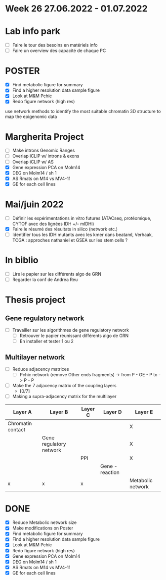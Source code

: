 # Week 26 27.06.2022 - 01.07.2022

# **Lab info park**

* [ ] Faire le tour des besoins en matériels info
* [ ] Faire un overview des capacité de chaque PC

# **POSTER**

* [x] Find metabolic figure for summary
* [x] Find a higher resolution data sample figure
* [x] Look at M&M Pchic
* [x] Redo figure network (high res)

use network methods to identify the most suitable chromatin 3D structure to map the epigenomic data

# **Margherita Project**

* [ ] Make introns Genomic Ranges
* [ ] Overlap iCLIP w/ introns & exons
* [ ] Overlap iCLIP w/ AS
* [x] Gene expression PCA on Molm14
* [x] DEG on Molm14 / sh 1
* [x] AS Rmats on M14 vs MV4-11
* [x] GE for each cell lines

# Mai/juin 2022

* [ ] Définir les expérimentations in vitro futures (ATACseq, protéomique, CYTOF avec des lignées IDH +/- mIDHi)
* [x] Faire le résumé des résultats in silico (network etc.)
* [ ] Identifier tous les IDH mutants avec les kmer dans beataml, Verhaak, TCGA : approches nathaniel et GSEA sur les stem cells ?

# In biblio

* [ ] Lire le papier sur les différents algo de GRN
* [ ] Regarder la conf de Andrea Reu

# **Thesis project**

## Gene regulatory network

* [ ] Travailler sur les algorithmes de gene regulatory network  
  * [ ] Retrouver le papier réunissant différents algo de GRN
  * [ ] En installer et tester 1 ou 2

## Multilayer network

* [ ] Reduce adjacency matrices
  * [ ] Pchic network (remove Other ends fragments) -> from P - OE - P to -> P - P
* [ ] Make the 7 adjacency matrix of the coupling layers
  * [0/7]
* [ ] Making a supra-adjacency matrix for the multilayer

| Layer A | Layer B | Layer C | Layer D | Layer E |
|---|---|---|---|---|
| Chromatin contact | | | | X |  
| | Gene regulatory network | | | X |  
| | | PPI | | X |
| | | | Gene - reaction | |
|x|x|x| | Metabolic network |

# **DONE**

* [x] Reduce Metabolic network size
* [x] Make modifications on Poster
* [x] Find metabolic figure for summary
* [x] Find a higher resolution data sample figure
* [x] Look at M&M Pchic
* [x] Redo figure network (high res)
* [x] Gene expression PCA on Molm14
* [x] DEG on Molm14 / sh 1
* [x] AS Rmats on M14 vs MV4-11
* [x] GE for each cell lines

